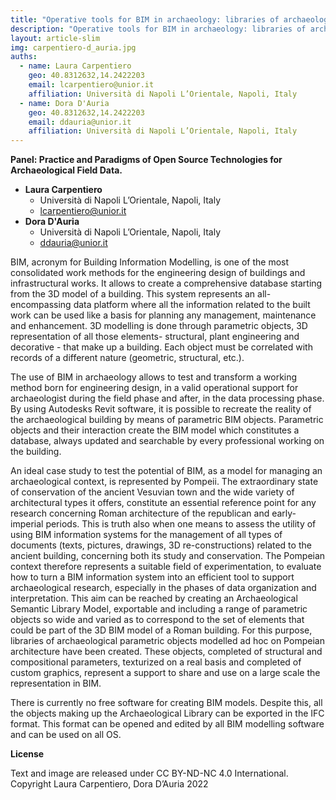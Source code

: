 ```yaml
---
title: "Operative tools for BIM in archaeology: libraries of archaeological parametric IFC objects"
description: "Operative tools for BIM in archaeology: libraries of archaeological parametric IFC objects"
layout: article-slim
img: carpentiero-d_auria.jpg
auths:
  - name: Laura Carpentiero
    geo: 40.8312632,14.2422203
    email: lcarpentiero@unior.it
    affiliation: Università di Napoli L’Orientale, Napoli, Italy
  - name: Dora D'Auria
    geo: 40.8312632,14.2422203
    email: ddauria@unior.it
    affiliation: Università di Napoli L’Orientale, Napoli, Italy
---
```


**Panel: Practice and Paradigms of Open Source Technologies for Archaeological Field Data.**

- **Laura Carpentiero**
  - Università di Napoli L’Orientale, Napoli, Italy
  - [lcarpentiero@unior.it](mailto:lcarpentiero@unior.it)
- **Dora D'Auria**
  - Università di Napoli L’Orientale, Napoli, Italy
  - [ddauria@unior.it](mailto:ddauria@unior.it)

BIM, acronym for Building Information Modelling, is one of the most consolidated work methods for the engineering design of buildings and infrastructural works. It allows to create a comprehensive database starting from the 3D model of a building. This system represents an all-encompassing data platform where all the information related to the built work can be used like a basis for planning any management, maintenance and enhancement. 3D modelling is done through parametric objects, 3D representation of all those elements- structural, plant engineering and decorative - that make up a building. Each object must be correlated with records of a different nature (geometric, structural, etc.).

The use of BIM in archaeology allows to test and transform a working method born for engineering design, in a valid operational support for archaeologist during the field phase and after, in the data processing phase. By using Autodesks Revit software, it is possible to recreate the reality of the archaeological building by means of parametric BIM objects. Parametric objects and their interaction create the BIM model which constitutes a database, always updated and searchable by every professional working on the building.

An ideal case study to test the potential of BIM, as a model for managing an archaeological context, is represented by Pompeii. The extraordinary state of conservation of the ancient Vesuvian town and the wide variety of architectural types it offers, constitute an essential reference point for any research concerning Roman architecture of the republican and early-imperial periods. This is truth also when one means to assess the utility of using BIM information systems for the management of all types of documents (texts, pictures, drawings, 3D re-constructions) related to the ancient building, concerning both its study and conservation. The Pompeian context therefore represents a suitable field of experimentation, to evaluate how to turn a BIM information system into an efficient tool to support archaeological research, especially in the phases of data organization and interpretation. This aim can be reached by creating an Archaeological Semantic Library Model, exportable and including a range of parametric objects so wide and varied as to correspond to the set of elements that could be part of the 3D BIM model of a Roman building. For this purpose, libraries of archaeological parametric objects modelled ad hoc on Pompeian architecture have been created. These objects, completed of structural and compositional parameters, texturized on a real basis and completed of custom graphics, represent a support to share and use on a large scale the representation in BIM.

There is currently no free software for creating BIM models. Despite this, all the objects making up the Archaeological Library can be exported in the IFC format. This format can be opened and edited by all BIM modelling software and can be used on all OS.

**License**

Text and image are released under CC BY-ND-NC 4.0 International. Copyright Laura Carpentiero, Dora D’Auria 2022

